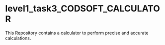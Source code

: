 # level1_task3_CODSOFT_CALCULATOR
This Repository contains a calculator to perform precise and accurate calculations.
